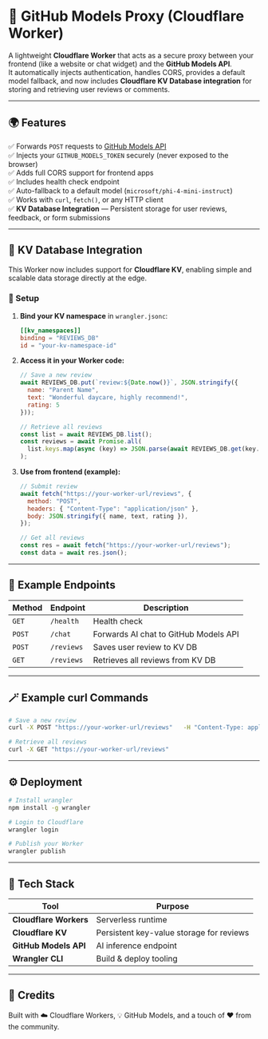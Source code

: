 # 🚀 GitHub Models Proxy (Cloudflare Worker)

A lightweight **Cloudflare Worker** that acts as a secure proxy between your frontend (like a website or chat widget) and the **GitHub Models API**.  
It automatically injects authentication, handles CORS, provides a default model fallback, and now includes **Cloudflare KV Database integration** for storing and retrieving user reviews or comments.

---

## 🌍 Features

✅ Forwards `POST` requests to [GitHub Models API](https://models.github.ai)  
✅ Injects your `GITHUB_MODELS_TOKEN` securely (never exposed to the browser)  
✅ Adds full CORS support for frontend apps  
✅ Includes health check endpoint  
✅ Auto-fallback to a default model (`microsoft/phi-4-mini-instruct`)  
✅ Works with `curl`, `fetch()`, or any HTTP client  
✅ **KV Database Integration** — Persistent storage for user reviews, feedback, or form submissions

---

## 💾 KV Database Integration

This Worker now includes support for **Cloudflare KV**, enabling simple and scalable data storage directly at the edge.

### 🔧 Setup

1. **Bind your KV namespace** in `wrangler.jsonc`:

   ```toml
   [[kv_namespaces]]
   binding = "REVIEWS_DB"
   id = "your-kv-namespace-id"
   ```

2. **Access it in your Worker code:**

   ```js
   // Save a new review
   await REVIEWS_DB.put(`review:${Date.now()}`, JSON.stringify({
     name: "Parent Name",
     text: "Wonderful daycare, highly recommend!",
     rating: 5
   }));

   // Retrieve all reviews
   const list = await REVIEWS_DB.list();
   const reviews = await Promise.all(
     list.keys.map(async (key) => JSON.parse(await REVIEWS_DB.get(key.name)))
   );
   ```

3. **Use from frontend (example):**

   ```js
   // Submit review
   await fetch("https://your-worker-url/reviews", {
     method: "POST",
     headers: { "Content-Type": "application/json" },
     body: JSON.stringify({ name, text, rating }),
   });

   // Get all reviews
   const res = await fetch("https://your-worker-url/reviews");
   const data = await res.json();
   ```

---

## 🧱 Example Endpoints

| Method | Endpoint | Description |
|--------|-----------|-------------|
| `GET` | `/health` | Health check |
| `POST` | `/chat` | Forwards AI chat to GitHub Models API |
| `POST` | `/reviews` | Saves user review to KV DB |
| `GET` | `/reviews` | Retrieves all reviews from KV DB |

---

## 🪄 Example curl Commands

```bash
# Save a new review
curl -X POST "https://your-worker-url/reviews"   -H "Content-Type: application/json"   -d '{"name": "Jane Doe", "text": "Loved the service!", "rating": 5}'

# Retrieve all reviews
curl -X GET "https://your-worker-url/reviews"
```

---

## ⚙️ Deployment

```bash
# Install wrangler
npm install -g wrangler

# Login to Cloudflare
wrangler login

# Publish your Worker
wrangler publish
```

---

## 🧠 Tech Stack

| Tool | Purpose |
|------|----------|
| **Cloudflare Workers** | Serverless runtime |
| **Cloudflare KV** | Persistent key-value storage for reviews |
| **GitHub Models API** | AI inference endpoint |
| **Wrangler CLI** | Build & deploy tooling |

---

## 🩵 Credits

Built with ☁️ Cloudflare Workers, 💡 GitHub Models, and a touch of ❤️ from the community.
